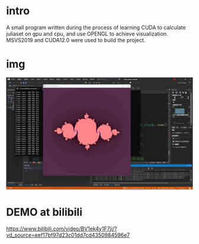 # intro

A small program written during the process of learning CUDA to calculate juliaset on gpu and cpu, and use OPENGL to achieve visualization. MSVS2019 and CUDA12.0 were used to build the project.


# img

![image](https://github.com/jlxy11/cuda_juliaset_opengl/blob/master/img/006.png)


# DEMO at bilibili
https://www.bilibili.com/video/BV1ek4y1F7ji/?vd_source=eef17bf97d23c01dd7cd4350984596e7
